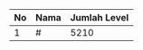 | No | Nama            | Jumlah Level |
|----|-----------------|--------------|
| 1  | #    |    5210        |
